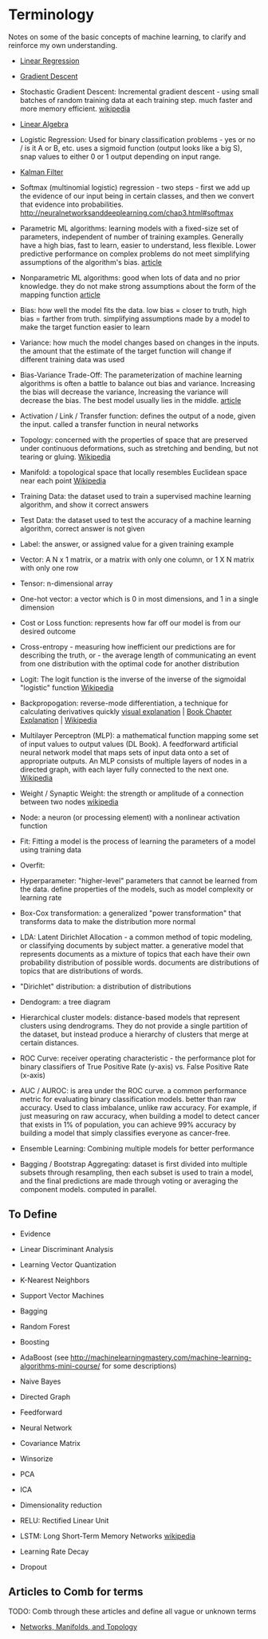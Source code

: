 # Terminology

Notes on some of the basic concepts of machine learning, to clarify and reinforce my own understanding.

- [Linear Regression](https://github.com/sbecker/machine-learning/blob/master/linear-regression.md)
- [Gradient Descent](https://github.com/sbecker/machine-learning/blob/master/gradient-descent.md)
- Stochastic Gradient Descent: Incremental gradient descent - using small batches of random training data at each training step. much faster and more memory efficient. [wikipedia](https://en.wikipedia.org/wiki/Stochastic_gradient_descent)
- [Linear Algebra](https://github.com/sbecker/machine-learning/blob/master/linear-algebra.md)
- Logistic Regression: Used for binary classification problems - yes or no / is it A or B, etc. uses a sigmoid function (output looks like a big S), snap values to either 0 or 1 output depending on input range.
- [Kalman Filter](https://github.com/sbecker/machine-learning/blob/master/kalman-filter.md)

- Softmax (multinomial logistic) regression - two steps - first we add up the evidence of our input being in certain classes, and then we convert that evidence into probabilities. http://neuralnetworksanddeeplearning.com/chap3.html#softmax
- Parametric ML algorithms: learning models with a fixed-size set of parameters, independent of number of training examples. Generally have a high bias, fast to learn, easier to understand, less flexible. Lower predictive performance on complex problems do not meet simplifying assumptions of the algorithm's bias. [article](http://machinelearningmastery.com/parametric-and-nonparametric-machine-learning-algorithms/)
- Nonparametric ML algorithms: good when lots of data and no prior knowledge. they do not make strong assumptions about the form of the mapping function [article](http://machinelearningmastery.com/parametric-and-nonparametric-machine-learning-algorithms/)
- Bias: how well the model fits the data. low bias = closer to truth, high bias = farther from truth. simplifying assumptions made by a model to make the target function easier to learn
- Variance: how much the model changes based on changes in the inputs. the amount that the estimate of the target function will change if different training data was used
- Bias-Variance Trade-Off: The parameterization of machine learning algorithms is often a battle to balance out bias and variance. Increasing the bias will decrease the variance, Increasing the variance will decrease the bias. The best model usually lies in the middle. [article](http://machinelearningmastery.com/gentle-introduction-to-the-bias-variance-trade-off-in-machine-learning/)
- Activation / Link / Transfer function: defines the output of a node, given the input. called a transfer function in neural networks
- Topology: concerned with the properties of space that are preserved under continuous deformations, such as stretching and bending, but not tearing or gluing. [Wikipedia](https://en.wikipedia.org/wiki/Topology)
- Manifold: a topological space that locally resembles Euclidean space near each point [Wikipedia](https://en.wikipedia.org/wiki/Manifold)
- Training Data: the dataset used to train a supervised machine learning algorithm, and show it correct answers
- Test Data: the dataset used to test the accuracy of a machine learning algorithm, correct answer is not given
- Label: the answer, or assigned value for a given training example
- Vector: A N x 1 matrix, or a matrix with only one column, or 1 X N matrix with only one row
- Tensor: n-dimensional array
- One-hot vector: a vector which is 0 in most dimensions, and 1 in a single dimension
- Cost or Loss function: represents how far off our model is from our desired outcome
- Cross-entropy - measuring how inefficient our predictions are for describing the truth, or - the average length of communicating an event from one distribution with the optimal code for another distribution
- Logit: The logit function is the inverse of the inverse of the sigmoidal "logistic" function [Wikipedia](https://en.wikipedia.org/wiki/Logit)
- Backpropogation: reverse-mode differentiation, a technique for calculating derivatives quickly [visual explanation](http://colah.github.io/posts/2015-08-Backprop/) | [Book Chapter Explanation](http://neuralnetworksanddeeplearning.com/chap2.html) | [Wikipedia](https://en.wikipedia.org/wiki/Backpropagation)
- Multilayer Perceptron (MLP): a mathematical function mapping some set of input values to output values (DL Book). A feedforward artificial neural network model that maps sets of input data onto a set of appropriate outputs. An MLP consists of multiple layers of nodes in a directed graph, with each layer fully connected to the next one. [Wikipedia](https://en.wikipedia.org/wiki/Multilayer_perceptron)
- Weight / Synaptic Weight: the strength or amplitude of a connection between two nodes [wikipedia](https://en.wikipedia.org/wiki/Synaptic_weight)
- Node: a neuron (or processing element) with a nonlinear activation function
- Fit: Fitting a model is the process of learning the parameters of a model using training data
- Overfit: 
- Hyperparameter: "higher-level" parameters that cannot be learned from the data. define properties of the models, such as model complexity or learning rate
- Box-Cox transformation: a generalized "power transformation" that transforms data to make the distribution more normal
- LDA: Latent Dirichlet Allocation - a common method of topic modeling, or classifying documents by subject matter. a generative model that represents documents as a mixture of topics that each have their own probability distribution of possible words. documents are distributions of topics that are distributions of words.
- "Dirichlet" distribution: a distribution of distributions

- Dendogram: a tree diagram
- Hierarchical cluster models: distance-based models that represent clusters using dendrograms. They do not provide a single partition of the dataset, but instead produce a hierarchy of clusters that merge at certain distances.

- ROC Curve: receiver operating characteristic - the performance plot for binary classifiers of True Positive Rate (y-axis) vs. False Positive Rate (x-axis)
- AUC / AUROC: is area under the ROC curve. a common performance metric for evaluating binary classification models. better than raw accuracy. Used to class imbalance, unlike raw accuracy. For example, if just measuring on raw accuracy, when building a model to detect cancer that exists in 1% of population, you can achieve 99% accuracy by building a model that simply classifies everyone as cancer-free.

- Ensemble Learning: Combining multiple models for better performance
- Bagging / Bootstrap Aggregating: dataset is first divided into multiple subsets through resampling, then each subset is used to train a model, and the final predictions are made through voting or averaging the component models. computed in parallel.


## To Define

- Evidence

- Linear Discriminant Analysis
- Learning Vector Quantization
- K-Nearest Neighbors
- Support Vector Machines
- Bagging
- Random Forest
- Boosting
- AdaBoost
(see http://machinelearningmastery.com/machine-learning-algorithms-mini-course/ for some descriptions)

- Naive Bayes
- Directed Graph
- Feedforward
- Neural Network
- Covariance Matrix


- Winsorize
- PCA
- ICA

- Dimensionality reduction

- RELU: Rectified Linear Unit
- LSTM: Long Short-Term Memory Networks [wikipedia](https://en.wikipedia.org/wiki/Long_short-term_memory)
- Learning Rate Decay
- Dropout

## Articles to Comb for terms
TODO: Comb through these articles and define all vague or unknown terms
- [Networks, Manifolds, and Topology](http://colah.github.io/posts/2014-03-NN-Manifolds-Topology/)
